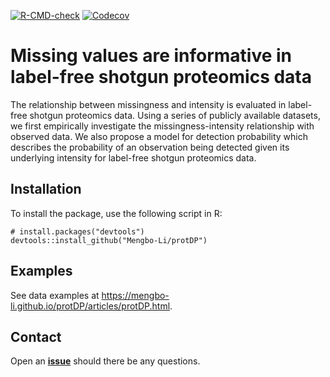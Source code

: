 <!-- badges: start -->
[![R-CMD-check](https://github.com/Mengbo-Li/protDP/workflows/R-CMD-check/badge.svg)](https://github.com/Mengbo-Li/protDP/actions)
[![Codecov](https://codecov.io/gh/Mengbo-Li/protDP/branch/main/graph/badge.svg)](https://app.codecov.io/gh/Mengbo-Li/protDP?branch=main)
<!-- badges: end -->




# Missing values are informative in label-free shotgun proteomics data

The relationship between missingness and intensity is evaluated in label-free
shotgun proteomics data. Using a series of publicly available datasets, we first 
empirically investigate the missingness-intensity relationship with observed 
data. We also propose a model for detection probability which describes
the probability of an observation being detected given its underlying intensity
for label-free shotgun proteomics data. 

## Installation 

To install the package, use the following script in R:

```
# install.packages("devtools")
devtools::install_github("Mengbo-Li/protDP")
```

## Examples

See data examples at https://mengbo-li.github.io/protDP/articles/protDP.html. 

## Contact

Open an [**issue**](https://github.com/Mengbo-Li/protDP/issues) should there be
any questions. 

